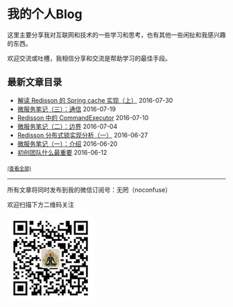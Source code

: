 # 我的个人Blog

这里主要分享我对互联网和技术的一些学习和思考，也有其他一些闲扯和我感兴趣的东西。

欢迎交流或吐槽，我相信分享和交流是帮助学习的最佳手段。

## 最新文章目录

* [解读 Redisson 的 Spring cache 实现（上）](../../issues/8) 2016-07-30
* [微服务笔记（三）：通信](../../issues/7) 2016-07-19
* [Redisson 中的 CommandExecutor](../../issues/6) 2016-07-10
* [微服务笔记（二）：边界](../../issues/5) 2016-07-04
* [Redisson 分布式锁实现分析（一）](../../issues/4) 2016-06-27
* [微服务笔记（一）：介绍](../../issues/3) 2016-06-20
* [初创团队什么最重要](../../issues/2) 2016-06-12

<sub>[(查看全部)](../../issues)<sub>

---

所有文章将同时发布到我的微信订阅号：无罔（noconfuse）

欢迎扫描下方二维码关注

![无罔](https://raw.githubusercontent.com/angryz/my-blog/master/noconfuse_200.jpg)
